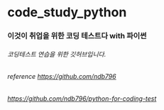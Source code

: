 # code_study_python
### 이것이 취업을 위한 코딩 테스트다 with 파이썬
###### 코딩테스트 연습을 위한 깃허브입니다.
###### reference https://github.com/ndb796
###### https://github.com/ndb796/python-for-coding-test
